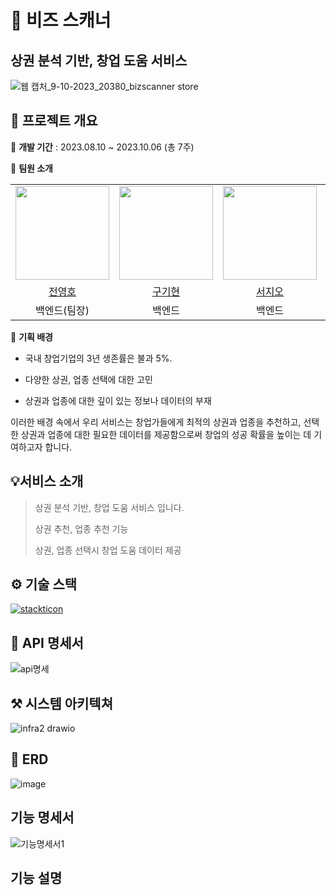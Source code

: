 # 🔎 비즈 스캐너

## 상권 분석 기반, 창업 도움 서비스

![웹 캡처_9-10-2023_20380_bizscanner store](https://github.com/ssafy9-finalproject/backServer/assets/108070719/33d683cd-7b3f-456e-a23b-bb65e141f27e)

## 📅 프로젝트 개요

🥕 **개발 기간** : 2023.08.10 ~ 2023.10.06 (총 7주)

🥕 **팀원 소개**

<table>
    <tr>
        <td><img src="https://avatars.githubusercontent.com/u/108070719?v=4" width="150"></td>
        <td><img src="https://avatars.githubusercontent.com/u/76944225?v=4" width="150"></td>
        <td><img src="https://avatars.githubusercontent.com/u/81673820?v=4" width="150"></td>
        <td><img src="https://avatars.githubusercontent.com/u/57997390?v=4" width="150"></td>
        <td><img src="https://avatars.githubusercontent.com/u/53499412?v=4" width="150"></td>
        <td><img src="https://avatars.githubusercontent.com/u/122508599?v=4" width="150"></td>
    </tr>
    <tr align=center>
        <td><a href='https://github.com/youngho9999'>전영호</a></td>
        <td><a href='https://github.com/rnrlgus'>구기현</a></td>
        <td><a href='https://github.com/seo-jio'>서지오</a></td>
        <td><a href='https://github.com/wancern'>이현구</a></td>
        <td><a href='https://github.com/GunBros'>이국신</a></td>
        <td><a href='https://github.com/wpwjd9'>연제정</a></td>
    </tr>
    <tr align=center>
        <td>백엔드(팀장)</td>
        <td>백엔드</td>
        <td>백엔드</td>
        <td>백엔드</td>
        <td>프론트</td>
        <td>프론트</td>
    </tr>
</table>

🥕 **기획 배경**

- 국내 창업기업의 3년 생존률은 불과 5%.

- 다양한 상권, 업종 선택에 대한 고민

- 상권과 업종에 대한 깊이 있는 정보나 데이터의 부재

이러한 배경 속에서 우리 서비스는 창업가들에게 최적의 상권과 업종을 추천하고,
선택한 상권과 업종에 대한 필요한 데이터를 제공함으로써 창업의 성공 확률을 높이는 데 기여하고자 합니다.
​
<br>

## 💡서비스 소개

> 상권 분석 기반, 창업 도움 서비스 입니다.
>
> 상권 추천, 업종 추천 기능
>
> 상권, 업종 선택시 창업 도움 데이터 제공

## ⚙ 기술 스택

[![stackticon](https://firebasestorage.googleapis.com/v0/b/stackticon-81399.appspot.com/o/images%2F1696857006687?alt=media&token=044fbb55-d7de-4aed-8368-c7d9b6a0b871)](https://github.com/msdio/stackticon)

## 🧩 API 명세서

![api명세](https://github.com/youngho9999/hopractice/assets/108070719/ca562d45-ce04-451f-b3ce-92716d3ea697)

## ⚒ 시스템 아키텍쳐

![infra2 drawio](https://github.com/youngho9999/hopractice/assets/108070719/1973a3a7-6735-46b6-bba3-cd03fb1048e6)

## 💾 ERD

![image](https://github.com/youngho9999/hopractice/assets/108070719/400aefef-c863-415b-a169-806fe42968ed)

## 기능 명세서

![기능명세서1](https://github.com/youngho9999/hopractice/assets/108070719/10179618-0c1a-48f3-8ef8-ffd1acfe7f88)

## 기능 설명
